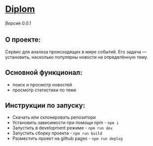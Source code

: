 # [Diplom](https://thekristisha.github.io/Diplom/)
###### Версия 0.0.1

## О проекте:
Cервис для анализа происходящих в мире событий. Его задача — установить, насколько популярны новости на определённую тему.
## Основной функционал: 
- поиск и просмотр новостей
- просмотр статистики по теме

## Инструкции по запуску:
- Скачать или склонировать репозитори
- Установить зависимости при помощи npm - `npm i`
- Запустить в development режиме - `npm run dev`
- Запустить сборку проекта - `npm run build`
- Разместить проект на github pages - `npm run deploy`
